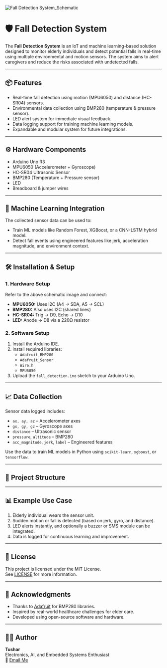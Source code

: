 ![Fall Detection System_Schematic](https://github.com/user-attachments/assets/6233e7a8-147e-4a63-9917-044d7cf5654c)
# 🛡️ Fall Detection System

The **Fall Detection System** is an IoT and machine learning-based solution designed to monitor elderly individuals and detect potential falls in real-time using multiple environmental and motion sensors. The system aims to alert caregivers and reduce the risks associated with undetected falls.

---

## 📦 Features

- Real-time fall detection using motion (MPU6050) and distance (HC-SR04) sensors.
- Environmental data collection using BMP280 (temperature & pressure sensor).
- LED alert system for immediate visual feedback.
- Data logging support for training machine learning models.
- Expandable and modular system for future integrations.

---

## ⚙️ Hardware Components

- Arduino Uno R3
- MPU6050 (Accelerometer + Gyroscope)
- HC-SR04 Ultrasonic Sensor
- BMP280 (Temperature + Pressure sensor)
- LED
- Breadboard & jumper wires

---

## 🧠 Machine Learning Integration

The collected sensor data can be used to:
- Train ML models like Random Forest, XGBoost, or a CNN-LSTM hybrid model.
- Detect fall events using engineered features like jerk, acceleration magnitude, and environment context.

---

## 🛠️ Installation & Setup

### 1. Hardware Setup

Refer to the above schematic image and connect:
- **MPU6050:** Uses I2C (A4 -> SDA, A5 -> SCL)
- **BMP280:** Also uses I2C (shared lines)
- **HC-SR04:** Trig -> D9, Echo -> D10
- **LED:** Anode -> D8 via a 220Ω resistor

### 2. Software Setup

1. Install the Arduino IDE.
2. Install required libraries:
   - `Adafruit_BMP280`
   - `Adafruit_Sensor`
   - `Wire.h`
   - `MPU6050`
3. Upload the `fall_detection.ino` sketch to your Arduino Uno.

---

## 📈 Data Collection

Sensor data logged includes:
- `ax, ay, az` – Accelerometer axes
- `gx, gy, gz` – Gyroscope axes
- `distance` – Ultrasonic sensor
- `pressure`, `altitude` – BMP280
- `acc_magnitude`, `jerk`, `label` – Engineered features

Use the data to train ML models in Python using `scikit-learn`, `xgboost`, or `tensorflow`.

---

## 🧪 Project Structure

---

## 📊 Example Use Case

1. Elderly individual wears the sensor unit.
2. Sudden motion or fall is detected (based on jerk, gyro, and distance).
3. LED alerts instantly, and optionally a buzzer or SMS module can be integrated.
4. Data is logged for continuous learning and improvement.

---

## 📃 License

This project is licensed under the MIT License.  
See [LICENSE](LICENSE) for more information.

---

## 🙏 Acknowledgments

- Thanks to [Adafruit](https://adafruit.com) for BMP280 libraries.
- Inspired by real-world healthcare challenges for elder care.
- Developed using open-source software and hardware.

---

## 👨‍💻 Author

**Tushar**  
Electronics, AI, and Embedded Systems Enthusiast  
📧 [Email Me](mailto:your.email@example.com)
